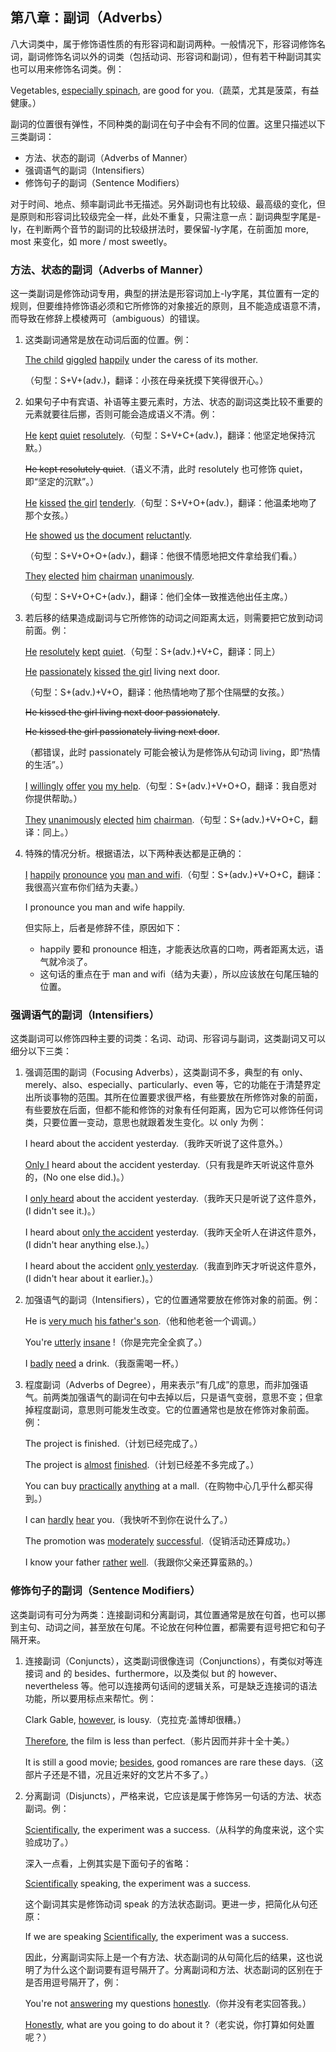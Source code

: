 ## 第八章：副词（Adverbs）

八大词类中，属于修饰语性质的有形容词和副词两种。一般情况下，形容词修饰名词，副词修饰名词以外的词类（包括动词、形容词和副词），但有若干种副词其实也可以用来修饰名词类。例：

Vegetables, <u>especially spinach</u>, are good for you.（蔬菜，尤其是菠菜，有益健康。）

副词的位置很有弹性，不同种类的副词在句子中会有不同的位置。这里只描述以下三类副词：

- 方法、状态的副词（Adverbs of Manner）
- 强调语气的副词（Intensifiers）
- 修饰句子的副词（Sentence Modifiers）

对于时间、地点、频率副词此书无描述。另外副词也有比较级、最高级的变化，但是原则和形容词比较级完全一样，此处不重复，只需注意一点：副词典型字尾是-ly，在判断两个音节的副词的比较级拼法时，要保留-ly字尾，在前面加 more, most 来变化，如 more / most sweetly。

### 方法、状态的副词（Adverbs of Manner）

这一类副词是修饰动词专用，典型的拼法是形容词加上-ly字尾，其位置有一定的规则，但要维持修饰语必须和它所修饰的对象接近的原则，且不能造成语意不清，而导致在修辞上模棱两可（ambiguous）的错误。

1. 这类副词通常是放在动词后面的位置。例：

   <u>The child</u> <u>giggled</u> <u>happily</u> under the caress of its mother.

   （句型：S+V+(adv.)，翻译：小孩在母亲抚摸下笑得很开心。）

2. 如果句子中有宾语、补语等主要元素时，方法、状态的副词这类比较不重要的元素就要往后挪，否则可能会造成语义不清。例：

   <u>He</u> <u>kept</u> <u>quiet</u> <u>resolutely</u>.（句型：S+V+C+(adv.)，翻译：他坚定地保持沉默。）

   ~~He kept resolutely quiet~~.（语义不清，此时 resolutely 也可修饰 quiet，即“坚定的沉默”。）

   <u>He</u> <u>kissed</u> <u>the girl</u> <u>tenderly</u>.（句型：S+V+O+(adv.)，翻译：他温柔地吻了那个女孩。）

   <u>He</u> <u>showed</u> <u>us</u> <u>the document</u> <u>reluctantly</u>.

   （句型：S+V+O+O+(adv.)，翻译：他很不情愿地把文件拿给我们看。）

   <u>They</u> <u>elected</u> <u>him</u> <u>chairman</u> <u>unanimously</u>.

   （句型：S+V+O+C+(adv.)，翻译：他们全体一致推选他出任主席。）

3. 若后移的结果造成副词与它所修饰的动词之间距离太远，则需要把它放到动词前面。例：

   <u>He</u> <u>resolutely</u> <u>kept</u> <u>quiet</u>.（句型：S+(adv.)+V+C，翻译：同上）

   <u>He</u> <u>passionately</u> <u>kissed</u> <u>the girl</u> living next door.

   （句型：S+(adv.)+V+O，翻译：他热情地吻了那个住隔壁的女孩。）

   ~~He kissed the girl living next door passionately~~.

   ~~He kissed the girl passionately living next door~~.

   （都错误，此时 passionately 可能会被认为是修饰从句动词 living，即“热情的生活”。）

   <u>I</u> <u>willingly</u> <u>offer</u> <u>you</u> <u>my help</u>.（句型：S+(adv.)+V+O+O，翻译：我自愿对你提供帮助。）

   <u>They</u> <u>unanimously</u> <u>elected</u> <u>him</u> <u>chairman</u>.（句型：S+(adv.)+V+O+C，翻译：同上。）
   
4. 特殊的情况分析。根据语法，以下两种表达都是正确的：

   <u>I</u> <u>happily</u> <u>pronounce</u> <u>you</u> <u>man and wifi</u>.（句型：S+(adv.)+V+O+C，翻译：我很高兴宣布你们结为夫妻。）

   I pronounce you man and wife happily.

   但实际上，后者是修辞不佳，原因如下：

   - happily 要和 pronounce 相连，才能表达欣喜的口吻，两者距离太远，语气就冷淡了。
   - 这句话的重点在于 man and wifi（结为夫妻），所以应该放在句尾压轴的位置。
### 强调语气的副词（Intensifiers）

这类副词可以修饰四种主要的词类：名词、动词、形容词与副词，这类副词又可以细分以下三类：

1. 强调范围的副词（Focusing Adverbs），这类副词不多，典型的有 only、merely、also、especially、particularly、even 等，它的功能在于清楚界定出所谈事物的范围。其所在位置要求很严格，有些要放在所修饰对象的前面，有些要放在后面，但都不能和修饰的对象有任何距离，因为它可以修饰任何词类，只要位置一变动，意思也就跟着发生变化。以 only 为例：

   I heard about the accident yesterday.（我昨天听说了这件意外。）

   <u>Only I</u> heard about the accident yesterday.（只有我是昨天听说这件意外的，(No one else did.)。）

   I <u>only heard</u> about the accident yesterday.（我昨天只是听说了这件意外，(I didn't see it.)。）

   I heard about <u>only the accident</u> yesterday.（我昨天全听人在讲这件意外，(I didn't hear anything else.)。）

   I heard about the accident <u>only yesterday</u>.（我直到昨天才听说这件意外，(I didn't hear about it earlier.)。）

2. 加强语气的副词（Intensifiers），它的位置通常要放在修饰对象的前面。例：

   He is <u>very much</u> <u>his father's son</u>.（他和他老爸一个调调。）

   You're <u>utterly</u> <u>insane</u> !（你是完完全全疯了。）

   I <u>badly</u> <u>need</u> a drink.（我亟需喝一杯。）

3. 程度副词（Adverbs of Degree），用来表示“有几成”的意思，而非加强语气。前两类加强语气的副词在句中去掉以后，只是语气变弱，意思不变；但拿掉程度副词，意思则可能发生改变。它的位置通常也是放在修饰对象前面。例：

   The project is finished.（计划已经完成了。）

   The project is <u>almost</u> <u>finished</u>.（计划已经差不多完成了。）

   You can buy <u>practically</u> <u>anything</u> at a mall.（在购物中心几乎什么都买得到。）

   I can <u>hardly</u> <u>hear</u> you.（我快听不到你在说什么了。）

   The promotion was <u>moderately</u> <u>successful</u>.（促销活动还算成功。）

   I know your father <u>rather</u> <u>well</u>.（我跟你父亲还算蛮熟的。）

### 修饰句子的副词（Sentence Modifiers）

这类副词有可分为两类：连接副词和分离副词，其位置通常是放在句首，也可以挪到主句、动词之间，甚至放在句尾。不论放在何种位置，都需要有逗号把它和句子隔开来。

1. 连接副词（Conjuncts），这类副词很像连词（Conjunctions），有类似对等连接词 and 的 besides、furthermore，以及类似 but 的 however、nevertheless 等。他可以连接两句话间的逻辑关系，可是缺乏连接词的语法功能，所以要用标点来帮忙。例：

   Clark Gable, <u>however</u>, is lousy.（克拉克·盖博却很糟。）

   <u>Therefore</u>, the film is less than perfect.（影片因而并非十全十美。）

   It is still a good movie; <u>besides</u>, good romances are rare these days.（这部片子还是不错，况且近来好的文艺片不多了。）

2. 分离副词（Disjuncts），严格来说，它应该是属于修饰另一句话的方法、状态副词。例：

   <u>Scientifically</u>, the experiment was a success.（从科学的角度来说，这个实验成功了。）

   深入一点看，上例其实是下面句子的省略：

   <u>Scientifically</u> speaking, the experiment was a success.

   这个副词其实是修饰动词 speak 的方法状态副词。更进一步，把简化从句还原：

   If we are speaking <u>Scientifically</u>, the experiment was a success.

   因此，分离副词实际上是一个有方法、状态副词的从句简化后的结果，这也说明了为什么这个副词要有逗号隔开了。分离副词和方法、状态副词的区别在于是否用逗号隔开了，例：

   You're not <u>answering</u> my questions <u>honestly</u>.（你并没有老实回答我。）

   <u>Honestly</u>, what are you going to do about it ?（老实说，你打算如何处置呢？）

   